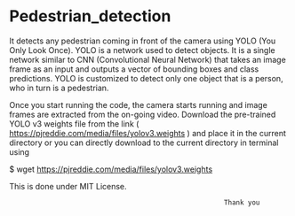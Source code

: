 # Pedestrian_detection
It detects any pedestrian coming in front of the camera using YOLO (You Only Look Once). YOLO is a network used to detect objects. 
It is a single network similar to CNN (Convolutional Neural Network) that takes an image frame as an input and outputs a vector of bounding
boxes and class predictions. YOLO is customized to detect only one object that is a person, who in turn is a pedestrian.

Once you start running the code, the camera starts running and image frames are extracted from the on-going video. 
Download the pre-trained YOLO v3 weights file from the link ( https://pjreddie.com/media/files/yolov3.weights ) and place it in the current
directory or you can directly download to the current directory in terminal using

$ wget https://pjreddie.com/media/files/yolov3.weights

This is done under MIT License.
                                                          
                                                          Thank you
